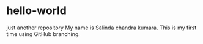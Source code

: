 # hello-world
just another repository
My name is Salinda chandra kumara.
This is my first time using GitHub branching.
